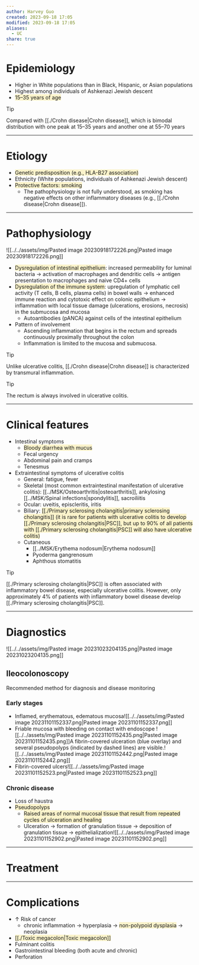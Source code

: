```yaml
---
author: Harvey Guo
created: 2023-09-18 17:05
modified: 2023-09-18 17:05
aliases:
  - UC
share: true
---
```

# Epidemiology
- Higher in White populations than in Black, Hispanic, or Asian populations
- Highest among individuals of Ashkenazi Jewish descent
- <span style="background:rgba(240, 200, 0, 0.2)">15–35 years of age</span>
>[!tip] 
>Compared with [[./Crohn disease|Crohn disease]], which is bimodal distribution with one peak at 15–35 years and another one at 55–70 years

---
# Etiology
- <span style="background:rgba(240, 200, 0, 0.2)">Genetic predisposition (e.g., HLA-B27 association)</span>
- Ethnicity (White populations, individuals of Ashkenazi Jewish descent)
- <span style="background:rgba(240, 200, 0, 0.2)">Protective factors: smoking</span>
	- The pathophysiology is not fully understood, as smoking has negative effects on other inflammatory diseases (e.g., [[./Crohn disease|Crohn disease]]). 

---
# Pathophysiology
![[../../assets/img/Pasted image 20230918172226.png|Pasted image 20230918172226.png]]
- <span style="background:rgba(240, 200, 0, 0.2)">Dysregulation of intestinal epithelium</span>: increased permeability for luminal bacteria  → activation of macrophages and dendritic cells → antigen presentation to macrophages and naive CD4+ cells
- <span style="background:rgba(240, 200, 0, 0.2)">Dysregulation of the immune system</span>: upregulation of lymphatic cell activity (T cells, B cells, plasma cells) in bowel walls → enhanced immune reaction and cytotoxic effect on colonic epithelium → inflammation with local tissue damage (ulcerations, erosions, necrosis) in the submucosa and mucosa
	- Autoantibodies (pANCA) against cells of the intestinal epithelium
- Pattern of involvement
	- Ascending inflammation that begins in the rectum and spreads continuously proximally throughout the colon 
	- Inflammation is limited to the mucosa and submucosa.
 
 >[!tip] 
>Unlike ulcerative colitis, [[./Crohn disease|Crohn disease]] is characterized by transmural inflammation.

>[!tip] 
>The rectum is always involved in ulcerative colitis.

---
# Clinical features
- Intestinal symptoms
	- <span style="background:rgba(240, 200, 0, 0.2)">Bloody diarrhea with mucus</span>
	- Fecal urgency
	- Abdominal pain and cramps
	- Tenesmus
- Extraintestinal symptoms of ulcerative colitis
	- General: fatigue, fever
	- Skeletal (most common extraintestinal manifestation of ulcerative colitis): [[../MSK/Osteoarthritis|osteoarthritis]], ankylosing [[../MSK/Spinal infections|spondylitis]], sacroiliitis
	- Ocular: uveitis, episcleritis, iritis
	- Biliary: <span style="background:rgba(240, 200, 0, 0.2)">[[./Primary sclerosing cholangitis|primary sclerosing cholangitis]] (it is rare for patients with ulcerative colitis to develop [[./Primary sclerosing cholangitis|PSC]], but up to 90% of all patients with [[./Primary sclerosing cholangitis|PSC]] will also have ulcerative colitis)</span>
	- Cutaneous
		- [[../MSK/Erythema nodosum|Erythema nodosum]]
		- Pyoderma gangrenosum
		- Aphthous stomatitis

>[!tip] 
>[[./Primary sclerosing cholangitis|PSC]] is often associated with inflammatory bowel disease, especially ulcerative colitis. However, only approximately 4% of patients with inflammatory bowel disease develop [[./Primary sclerosing cholangitis|PSC]].



---
# Diagnostics
![[../../assets/img/Pasted image 20231023204135.png|Pasted image 20231023204135.png]]
## Ileocolonoscopy
Recommended method for diagnosis and disease monitoring
### Early stages
- Inflamed, erythematous, edematous mucosa![[../../assets/img/Pasted image 20231101152337.png|Pasted image 20231101152337.png]] 
- Friable mucosa with bleeding on contact with endoscope ![[../../assets/img/Pasted image 20231101152435.png|Pasted image 20231101152435.png]]A fibrin-covered ulceration (blue overlay) and several pseudopolyps (indicated by dashed lines) are visible.![[../../assets/img/Pasted image 20231101152442.png|Pasted image 20231101152442.png]]
- Fibrin-covered ulcers![[../../assets/img/Pasted image 20231101152523.png|Pasted image 20231101152523.png]]
### Chronic disease
- Loss of haustra
- <span style="background:rgba(240, 200, 0, 0.2)">Pseudopolyps </span>
	- <span style="background:rgba(240, 200, 0, 0.2)">Raised areas of normal mucosal tissue that result from repeated cycles of ulceration and healing</span>
	- Ulceration → formation of granulation tissue → deposition of granulation tissue → epithelialization![[../../assets/img/Pasted image 20231101152902.png|Pasted image 20231101152902.png]]

---
# Treatment


---
# Complications
- ↑ Risk of cancer
	- chronic inflammation → hyperplasia → <span style="background:rgba(240, 200, 0, 0.2)">non-polypoid dysplasia</span> → neoplasia
- <span style="background:rgba(240, 200, 0, 0.2)">[[./Toxic megacolon|Toxic megacolon]]</span>
- Fulminant colitis
- Gastrointestinal bleeding (both acute and chronic)
- Perforation
